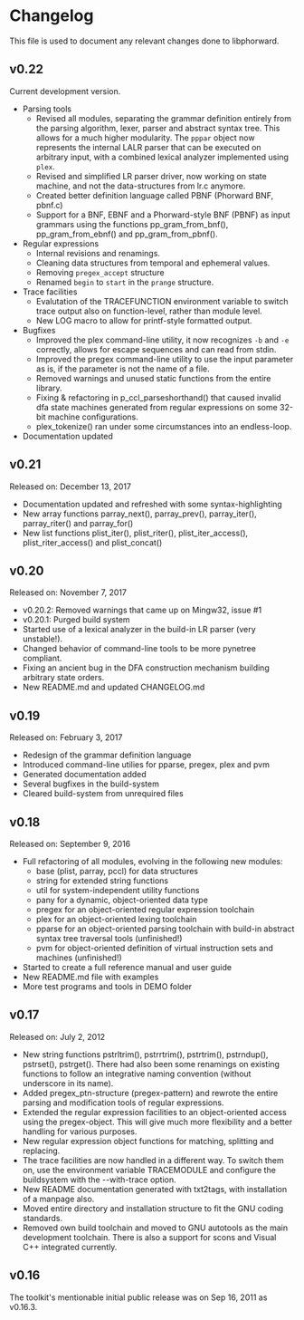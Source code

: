 # Changelog

This file is used to document any relevant changes done to libphorward.

## v0.22

Current development version.

- Parsing tools
  - Revised all modules, separating the grammar definition entirely from the
    parsing algorithm, lexer, parser and abstract syntax tree. This allows for
    a much higher modularity. The ``pppar`` object now represents the internal
    LALR parser that can be executed on arbitrary input, with a combined lexical
    analyzer implemented using ``plex``.
  - Revised and simplified LR parser driver, now working on state machine, and
    not the data-structures from lr.c anymore.
  - Created better definition language called PBNF (Phorward BNF, pbnf.c)
  - Support for a BNF, EBNF and a Phorward-style BNF (PBNF) as input grammars
    using the functions pp_gram_from_bnf(), pp_gram_from_ebnf() and
    pp_gram_from_pbnf().
- Regular expressions
  - Internal revisions and renamings.
  - Cleaning data structures from temporal and ephemeral values.
  - Removing ``pregex_accept`` structure
  - Renamed ``begin`` to ``start`` in the ``prange`` structure.
- Trace facilities
  - Evalutation of the TRACEFUNCTION environment variable to switch trace output
    also on function-level, rather than module level.
  - New LOG macro to allow for printf-style formatted output.
- Bugfixes
  - Improved the plex command-line utility, it now recognizes `-b` and `-e`
    correctly, allows for escape sequences and can read from stdin.
  - Improved the pregex command-line utility to use the input parameter as is,
    if the parameter is not the name of a file.
  - Removed warnings and unused static functions from the entire library.
  - Fixing & refactoring in p_ccl_parseshorthand() that caused invalid dfa state
    machines generated from regular expressions on some 32-bit machine
    configurations.
  - plex_tokenize() ran under some circumstances into an endless-loop.
- Documentation updated

## v0.21

Released on: December 13, 2017

- Documentation updated and refreshed with some syntax-highlighting
- New array functions parray_next(), parray_prev(), parray_iter(), parray_riter() and parray_for()
- New list functions plist_iter(), plist_riter(), plist_iter_access(), plist_riter_access() and plist_concat()

## v0.20

Released on: November 7, 2017

- v0.20.2: Removed warnings that came up on Mingw32, issue #1
- v0.20.1: Purged build system
- Started use of a lexical analyzer in the build-in LR parser (very unstable!).
- Changed behavior of command-line tools to be more pynetree compliant.
- Fixing an ancient bug in the DFA construction mechanism building arbitrary
  state orders.
- New README.md and updated CHANGELOG.md

## v0.19

Released on: February 3, 2017

- Redesign of the grammar definition language
- Introduced command-line utilies for pparse, pregex, plex and pvm
- Generated documentation added
- Several bugfixes in the build-system
- Cleared build-system from unrequired files

## v0.18

Released on: September 9, 2016

-  Full refactoring of all modules, evolving in the following new modules:
   - base (plist, parray, pccl) for data structures
   - string for extended string functions
   - util for system-independent utility functions
   - pany for a dynamic, object-oriented data type
   - pregex for an object-oriented regular expression toolchain
   - plex for an object-oriented lexing toolchain
   - pparse for an object-oriented parsing toolchain with build-in
     abstract syntax tree traversal tools (unfinished!)
   - pvm for object-oriented definition of virtual instruction sets and
     machines (unfinished!)
- Started to create a full reference manual and user guide
- New README.md file with examples
- More test programs and tools in DEMO folder

## v0.17

Released on: July 2, 2012

- New string functions pstrltrim(), pstrrtrim(), pstrtrim(), pstrndup(),
  pstrset(), pstrget(). There had also been some renamings on existing
  functions to follow an integrative naming convention (without underscore
  in its name).
- Added pregex_ptn-structure (pregex-pattern) and rewrote the entire
  parsing and modification tools of regular expressions.
- Extended the regular expression facilities to an object-oriented access
  using the pregex-object. This will give much more flexibility and a
  better handling for various purposes.
- New regular expression object functions for matching, splitting and replacing.
- The trace facilities are now handled in a different way. To switch them on,
  use the environment variable TRACEMODULE and configure the buildsystem with
  the --with-trace option.
- New README documentation generated with txt2tags, with installation of a
  manpage also.
- Moved entire directory and installation structure to fit the GNU coding
  standards.
- Removed own build toolchain and moved to GNU autotools as the main development
  toolchain. There is also a support for scons and Visual C++ integrated
  currently.

## v0.16

The toolkit's mentionable initial public release was on Sep 16, 2011 as v0.16.3.

